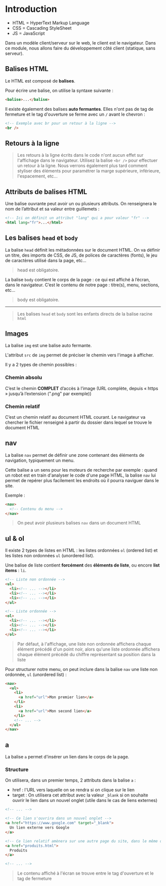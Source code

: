 # Introduction

- HTML = HyperText Markup Language
- CSS = Cascading StyleSheet
- JS = JavaScript

Dans un modèle client/serveur sur le web, le client est le navigateur. Dans ce module, nous allons faire du développement côté client (statique, sans serveur).

## Balises HTML

Le HTML est composé de **balises**.

Pour écrire une balise, on utilise la syntaxe suivante :

```html
<balise>...</balise>
```

Il existe également des balises **auto fermantes**. Elles n'ont pas de tag de fermeture et le tag d'ouverture se ferme avec un `/` avant le chevron :

```html
<!-- Exemple avec br pour un retour à la ligne -->
<br />
```

## Retours à la ligne

>Les retours à la ligne écrits dans le code n'ont aucun effet sur l'affichage dans le navigateur. Utilisez la balise `<br />` pour effectuer un retour à la ligne. Nous verrons également plus tard comment styliser des éléments pour paramétrer la marge supérieure, inférieure, l'espacement, etc...

## Attributs de balises HTML

Une balise ouvrante peut avoir un ou plusieurs attributs. On renseignera le nom de l’attribut et sa valeur entre guillemets :

```html
<!-- Ici on définit un attribut "lang" qui a pour valeur "fr" -->
<html lang="fr">...</html>
```

## Les balises `head` et `body`

La balise `head` définit les métadonnées sur le document HTML. On va définir un titre, des imports de CSS, de JS, de polices de caractères (fonts), le jeu de caractères utilisé dans la page, etc…

>head est obligatoire.

La balise `body` contient le corps de la page : ce qui est affiché à l’écran, dans le navigateur. C’est le contenu de notre page : titre(s), menu, sections, etc…

>body est obligatoire.
---
>Les balises `head` et `body` sont les enfants directs de la balise racine `html`

## Images

La balise `img` est une balise auto fermante.

L'attribut `src` de `img` permet de préciser le chemin vers l'image à afficher.

Il y a 2 types de chemin possibles :

### Chemin absolu

C’est le chemin **COMPLET** d’accès à l’image (URL complète, depuis « https » jusqu’à l’extension (".png" par exemple))

### Chemin relatif

C’est un chemin relatif au document HTML courant. Le navigateur va chercher le fichier renseigné à partir du dossier dans lequel se trouve le document HTML

## nav

La balise `nav` permet de définir une zone contenant des éléments de navigation, typiquement un menu.

Cette balise a un sens pour les moteurs de recherche par exemple : quand un robot est en train d'analyser le code d'une page HTML, la balise `nav` lui permet de repérer plus facilement les endroits où il pourra naviguer dans le site.

Exemple :

```html
<nav>
  <!-- Contenu du menu -->
</nav>
```

>On peut avoir plusieurs balises `nav` dans un document HTML

## ul & ol

Il existe 2 types de listes en HTML : les listes ordonnées `ol` (ordered list) et les listes non ordonnées `ul` (unordered list).

Une balise de liste contient **forcément** des **éléments de liste**, ou encore **list items** : `li`.

```html
<!-- Liste non ordonnée -->
<ul>
  <li><!-- ... --></li>
  <li><!-- ... --></li>
  <li><!-- ... --></li>
</ul>

<!-- Liste ordonnée -->
<ol>
  <li><!-- ... --></li>
  <li><!-- ... --></li>
  <li><!-- ... --></li>
</ol>
```

>Par défaut, à l'affichage, une liste non ordonnée affichera chaque élément précédé d'un point noir, alors qu'une liste ordonnée affichera chaque élément précédé du chiffre représentant sa position dans la liste

Pour structurer notre menu, on peut inclure dans la balise `nav` une liste non ordonnée, `ul` (unordered list) :

```html
<nav>
  <ul>
    <li>
      <a href="url">Mon premier lien</a>
    </li>
    <li>
      <a href="url">Mon second lien</a>
    </li>
    <!-- ... -->
  </ul>
</nav>
```

## a

La balise `a` permet d'insérer un lien dans le corps de la page.

### Structure

On utilisera, dans un premier temps, 2 attributs dans la balise `a` :

- href : l'URL vers laquelle on se rendra si on clique sur le lien
- target : On utilisera cet attribut avec la valeur `_blank` si on souhaite ouvrir le lien dans un nouvel onglet (utile dans le cas de liens externes)

```html
<!-- ... -->

<!-- Ce lien s'ouvrira dans un nouvel onglet -->
<a href="https://www.google.com" target="_blank">
  Un lien externe vers Google
</a>

<!-- Ce lien relatif amènera sur une autre page du site, dans le même onglet -->
<a href="produits.html">
  Produits
</a>

<!-- ... -->
```

>Le contenu affiché à l'écran se trouve entre le tag d'ouverture et le tag de fermeture
